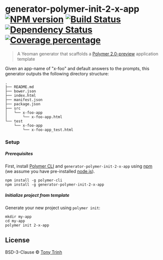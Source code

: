 # generator-polymer-init-2-x-app [![NPM version][npm-image]][npm-url] [![Build Status][travis-image]][travis-url] [![Dependency Status][daviddm-image]][daviddm-url] [![Coverage percentage][coveralls-image]][coveralls-url]
> A Yeoman generator that scaffolds a [Polymer 2.0-preview](https://github.com/polymer/polymer/tree/2.0-preview) application template

Given an app-name of "x-foo" and default answers to the prompts, this
generator outputs the following directory structure:

    .
    ├── README.md
    ├── bower.json
    ├── index.html
    ├── manifest.json
    ├── package.json
    ├── src
    │   └── x-foo-app
    │       └── x-foo-app.html
    └── test
        └── x-foo-app
            └── x-foo-app_test.html

### Setup

##### Prerequisites

First, install 
[Polymer CLI](https://www.polymer-project.org/1.0/docs/tools/polymer-cli)
and `generator-polymer-init-2-x-app` using
[npm](https://www.npmjs.com/) 
(we assume you have pre-installed [node.js](https://nodejs.org/)).

    npm install -g polymer-cli
    npm install -g generator-polymer-init-2-x-app

##### Initialize project from template

Generate your new project using `polymer init`:

    mkdir my-app
    cd my-app
    polymer init 2-x-app


## License

BSD-3-Clause © [Tony Trinh](https://github.com/tony19)


[npm-image]: https://badge.fury.io/js/generator-polymer-init-2-x-app.svg
[npm-url]: https://npmjs.org/package/generator-polymer-init-2-x-app
[travis-image]: https://travis-ci.org/tony19/generator-polymer-init-2-x-app.svg?branch=master
[travis-url]: https://travis-ci.org/tony19/generator-polymer-init-2-x-app
[daviddm-image]: https://david-dm.org/tony19/generator-polymer-init-2-x-app.svg?theme=shields.io
[daviddm-url]: https://david-dm.org/tony19/generator-polymer-init-2-x-app
[coveralls-image]: https://coveralls.io/repos/tony19/generator-polymer-init-2-x-app/badge.svg
[coveralls-url]: https://coveralls.io/r/tony19/generator-polymer-init-2-x-app
